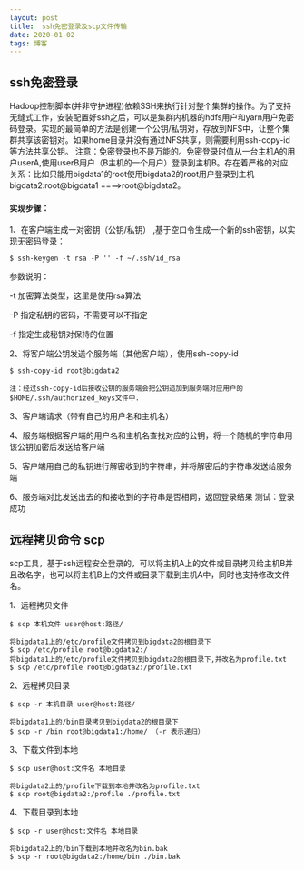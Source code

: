 ```yaml
---
layout: post
title:  ssh免密登录及scp文件传输
date: 2020-01-02
tags: 博客
---
```

## ssh免密登录

Hadoop控制脚本(并非守护进程)依赖SSH来执行针对整个集群的操作。为了支持无缝式工作，安装配置好ssh之后，可以是集群内机器的hdfs用户和yarn用户免密码登录。实现的最简单的方法是创建一个公钥/私钥对，存放到NFS中，让整个集群共享该密钥对。如果home目录并没有通过NFS共享，则需要利用ssh-copy-id等方法共享公钥。
注意：免密登录也不是万能的。免密登录时值从一台主机A的用户userA,使用userB用户（B主机的一个用户）登录到主机B。存在着严格的对应关系：比如只能用bigdata1的root使用bigdata2的root用户登录到主机bigdata2:root@bigdata1 ====>root@bigdata2。

#### 实现步骤：

1、在客户端生成一对密钥（公钥/私钥） ,基于空口令生成一个新的ssh密钥，以实现无密码登录：

    $ ssh-keygen -t rsa -P '' -f ~/.ssh/id_rsa

参数说明：

-t 加密算法类型，这里是使用rsa算法

-P 指定私钥的密码，不需要可以不指定

-f 指定生成秘钥对保持的位置

2、将客户端公钥发送个服务端（其他客户端），使用ssh-copy-id

    $ ssh-copy-id root@bigdata2

    注：经过ssh-copy-id后接收公钥的服务端会把公钥追加到服务端对应用户的$HOME/.ssh/authorized_keys文件中.

3、客户端请求（带有自己的用户名和主机名）

4、服务端根据客户端的用户名和主机名查找对应的公钥，将一个随机的字符串用该公钥加密后发送给客户端

5、客户端用自己的私钥进行解密收到的字符串，并将解密后的字符串发送给服务端

6、服务端对比发送出去的和接收到的字符串是否相同，返回登录结果
测试：登录成功

## 远程拷贝命令 scp

scp工具，基于ssh远程安全登录的，可以将主机A上的文件或目录拷贝给主机B并且改名字，也可以将主机B上的文件或目录下载到主机A中，同时也支持修改文件名。

1、远程拷贝文件

    $ scp 本机文件 user@host:路径/

    将bigdata1上的/etc/profile文件拷贝到bigdata2的根目录下
    $ scp /etc/profile root@bigdata2:/
    将bigdata1上的/etc/profile文件拷贝到bigdata2的根目录下,并改名为profile.txt
    $ scp /etc/profile root@bigdata2:/profile.txt

2、远程拷贝目录

    $ scp -r 本机目录 user@host:路径/

    将bigdata1上的/bin目录拷贝到bigdata2的根目录下
    $ scp -r /bin root@bigdata1:/home/ （-r 表示递归）

3、下载文件到本地

    $ scp user@host:文件名 本地目录

    将bigdata2上的/profile下载到本地并改名为profile.txt
    $ scp root@bigdata2:/profile ./profile.txt

4、下载目录到本地

    $ scp -r user@host:文件名 本地目录

    将bigdata2上的/bin下载到本地并改名为bin.bak
    $ scp -r root@bigdata2:/home/bin ./bin.bak
